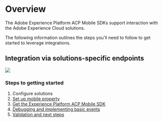 # Overview

The Adobe Experience Platform ACP Mobile SDKs support interaction with the Adobe Experience Cloud solutions.

The following information outlines the steps you'll need to follow to get started to leverage integrations.

## Integration via solutions-specific endpoints

![](../.gitbook/assets/2-img.png)

### Steps to getting started

1. Configure solutions
2. [Set up mobile property](create-a-mobile-property.md)
3. [Get the Experience Platform ACP Mobile SDK](get-the-sdk.md)
4. [Debugging and implementing basic events](enable-debug-logging.md)
5. [Validation and next steps](validate.md)

